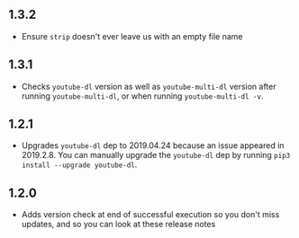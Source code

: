 ## 1.3.2
- Ensure `strip` doesn't ever leave us with an empty file name


## 1.3.1
- Checks `youtube-dl` version as well as `youtube-multi-dl` version after running `youtube-multi-dl`, or when running `youtube-multi-dl -v`.


## 1.2.1
- Upgrades `youtube-dl` dep to 2019.04.24 because an issue appeared in 2019.2.8. You can manually upgrade the `youtube-dl` dep by running `pip3 install --upgrade youtube-dl`.


## 1.2.0
- Adds version check at end of successful execution so you don't miss updates, and so you can look at these release notes

